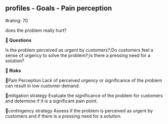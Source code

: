 

## profiles - Goals - Pain perception

#rating: 70


does the problem really hurt?

**💭 Questions**

Is the problem perceived as urgent by customers?;Do customers feel a sense of urgency to solve the problem?;Is there a pressing need for a solution?

**🚨 Risks**

🚨Pain Perception
Lack of perceived urgency or significance of the problem can result in low customer demand.

🚨mitigation strategy
Evaluate the significance of the problem for customers and determine if it is a significant pain point.

🚨contingency strategy
Assess if the problem is perceived as urgent by customers and if there is a pressing need for a solution.




